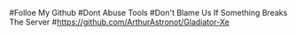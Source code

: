 #Folloe My Github
#Dont Abuse Tools
#Don't Blame Us If Something Breaks The Server
#https://github.com/ArthurAstronot/Gladiator-Xe
